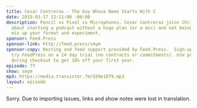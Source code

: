 ```yaml
---
title: Cesar Contreras - The Guy Whose Name Starts With C
date: 2015-03-17 12:11:00 -06:00
description: Pencil vs Pixel vs Microphones. Cesar Contreras joins Chris Enns to talk
  about starting a podcast without a huge plan (or a mic) and not being afraid to
  mix up your format and experiment.
sponsor: Feed.Press
sponsor-link: http://feed.press/smym
sponsor-copy: Hosting and feed support provided by Feed.Press.  Sign-up today and
  try FeedPress on a 14 day trial (no contracts or commitments). Use promo code "smym"
  during checkout to get 10% off your first year.
episode: 77
show: smym
mp3: https://media.transistor.fm/559e1879.mp3
layout: episode
---
```


Sorry. Due to importing issues, links and show notes were lost in translation.
